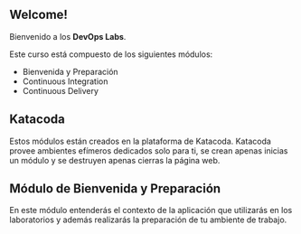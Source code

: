 
## Welcome!

Bienvenido a los **DevOps Labs**.

Este curso está compuesto de los siguientes módulos:
* Bienvenida y Preparación
* Continuous Integration
* Continuous Delivery

## Katacoda

Estos módulos están creados en la plataforma de Katacoda. Katacoda provee ambientes efímeros dedicados solo para ti, se crean apenas inicias un módulo y se destruyen apenas cierras la página web.

## Módulo de Bienvenida y Preparación

En este módulo entenderás el contexto de la aplicación que utilizarás en los laboratorios y además realizarás la preparación de tu ambiente de trabajo.